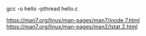 gcc -o hello -pthread hello.c


https://man7.org/linux/man-pages/man7/inode.7.html
https://man7.org/linux/man-pages/man2/lstat.2.html